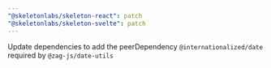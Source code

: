 ```yaml
---
"@skeletonlabs/skeleton-react": patch
"@skeletonlabs/skeleton-svelte": patch
---
```


Update dependencies to add the peerDependency `@internationalized/date` required by `@zag-js/date-utils`
  